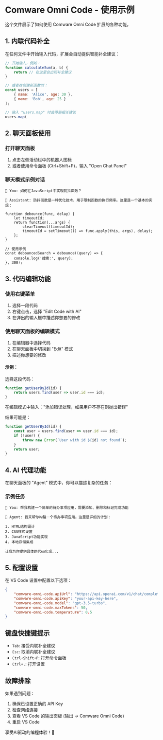# Comware Omni Code - 使用示例

这个文件展示了如何使用 Comware Omni Code 扩展的各种功能。

## 1. 内联代码补全

在任何文件中开始输入代码，扩展会自动提供智能补全建议：

```javascript
// 开始输入，例如：
function calculateSum(a, b) {
    return // 在这里会出现补全建议
}

// 或者在创建新函数时：
const users = [
    { name: 'Alice', age: 30 },
    { name: 'Bob', age: 25 }
];

// 输入 "users.map" 时会得到相关建议
users.map(
```

## 2. 聊天面板使用

### 打开聊天面板
1. 点击左侧活动栏中的机器人图标
2. 或者使用命令面板 (Ctrl+Shift+P)，输入 "Open Chat Panel"

### 聊天模式示例对话
```
👤 You: 如何在JavaScript中实现防抖函数？

🤖 Assistant: 防抖函数是一种优化技术，用于限制函数的执行频率。这里是一个基本的实现：

function debounce(func, delay) {
    let timeoutId;
    return function(...args) {
        clearTimeout(timeoutId);
        timeoutId = setTimeout(() => func.apply(this, args), delay);
    };
}

// 使用示例
const debouncedSearch = debounce((query) => {
    console.log('搜索:', query);
}, 300);
```

## 3. 代码编辑功能

### 使用右键菜单
1. 选择一段代码
2. 右键点击，选择 "Edit Code with AI"
3. 在弹出的输入框中描述你想要的修改

### 使用聊天面板的编辑模式
1. 在编辑器中选择代码
2. 在聊天面板中切换到 "Edit" 模式
3. 描述你想要的修改

#### 示例：
选择这段代码：
```javascript
function getUserById(id) {
    return users.find(user => user.id === id);
}
```

在编辑模式中输入："添加错误处理，如果用户不存在则抛出错误"

结果可能是：
```javascript
function getUserById(id) {
    const user = users.find(user => user.id === id);
    if (!user) {
        throw new Error(`User with id ${id} not found`);
    }
    return user;
}
```

## 4. AI 代理功能

在聊天面板的 "Agent" 模式中，你可以描述复杂的任务：

### 示例任务
```
👤 You: 帮我构建一个简单的待办事项应用，需要添加、删除和标记完成功能

🤖 Agent: 我来帮你构建一个待办事项应用。这里是详细的计划：

1. HTML结构设计
2. CSS样式设置
3. JavaScript功能实现
4. 本地存储集成

让我为你提供具体的代码实现...
```

## 5. 配置设置

在 VS Code 设置中配置以下选项：

```json
{
    "comware-omni-code.apiUrl": "https://api.openai.com/v1/chat/completions",
    "comware-omni-code.apiKey": "your-api-key-here",
    "comware-omni-code.model": "gpt-3.5-turbo",
    "comware-omni-code.maxTokens": 50,
    "comware-omni-code.temperature": 0.5
}
```

## 键盘快捷键提示

- `Tab`: 接受内联补全建议
- `Esc`: 取消内联补全建议
- `Ctrl+Shift+P`: 打开命令面板
- `Ctrl+,`: 打开设置

## 故障排除

如果遇到问题：

1. 确保已设置正确的 API Key
2. 检查网络连接
3. 查看 VS Code 的输出面板 (输出 → Comware Omni Code)
4. 重启 VS Code

享受AI驱动的编程体验！🚀
